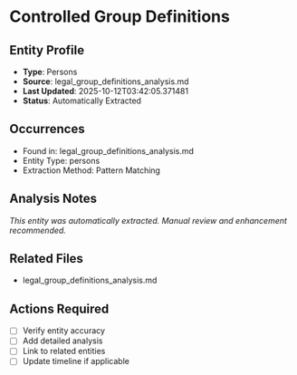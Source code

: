 # Controlled Group Definitions

## Entity Profile
- **Type**: Persons
- **Source**: legal_group_definitions_analysis.md
- **Last Updated**: 2025-10-12T03:42:05.371481
- **Status**: Automatically Extracted

## Occurrences
- Found in: legal_group_definitions_analysis.md
- Entity Type: persons
- Extraction Method: Pattern Matching

## Analysis Notes
*This entity was automatically extracted. Manual review and enhancement recommended.*

## Related Files
- legal_group_definitions_analysis.md

## Actions Required
- [ ] Verify entity accuracy
- [ ] Add detailed analysis
- [ ] Link to related entities
- [ ] Update timeline if applicable
